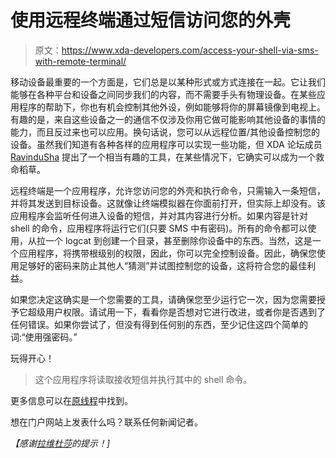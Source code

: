 # 使用远程终端通过短信访问您的外壳

> 原文：<https://www.xda-developers.com/access-your-shell-via-sms-with-remote-terminal/>

移动设备最重要的一个方面是，它们总是以某种形式或方式连接在一起。它让我们能够在各种平台和设备之间同步我们的内容，而不需要手头有物理设备。在某些应用程序的帮助下，你也有机会控制其他外设，例如能够将你的屏幕镜像到电视上。有趣的是，来自这些设备之一的通信不仅涉及你用它做可能影响其他设备的事情的能力，而且反过来也可以应用。换句话说，您可以从远程位置/其他设备控制您的设备。虽然我们知道有各种各样的应用程序可以实现一些功能，但 XDA 论坛成员 [RavinduSha](http://forum.xda-developers.com/member.php?u=5036445) 提出了一个相当有趣的工具，在某些情况下，它确实可以成为一个救命稻草。

远程终端是一个应用程序，允许您访问您的外壳和执行命令，只需输入一条短信，并将其发送到目标设备。这就像让终端模拟器在你面前打开，但实际上却没有。该应用程序会监听任何进入设备的短信，并对其内容进行分析。如果内容是针对 shell 的命令，应用程序将运行它们(只要 SMS 中有密码)。所有的命令都可以使用，从拉一个 logcat 到创建一个目录，甚至删除你设备中的东西。当然，这是一个应用程序，将携带根级别的权限，因此，你可以完全控制设备。因此，确保您使用足够好的密码来防止其他人“猜测”并试图控制您的设备，这将符合您的最佳利益。

如果您决定这确实是一个您需要的工具，请确保您至少运行它一次，因为您需要授予它超级用户权限。请试用一下，看看你是否想对它进行改进，或者你是否遇到了任何错误。如果你尝试了，但没有得到任何别的东西，至少记住这四个简单的词:“使用强密码。”

玩得开心！

> 这个应用程序将读取接收短信并执行其中的 shell 命令。

更多信息可以在[原线程](http://forum.xda-developers.com/showthread.php?t=2254251)中找到。

想在门户网站上发表什么吗？联系任何新闻记者。

*【感谢[拉维杜莎](http://forum.xda-developers.com/member.php?u=5036445)的提示！]*